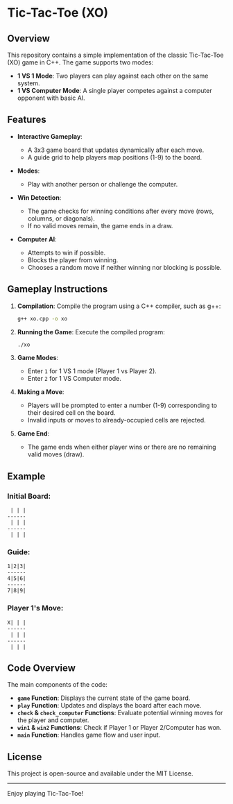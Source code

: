 # Tic-Tac-Toe (XO)

## Overview
This repository contains a simple implementation of the classic Tic-Tac-Toe (XO) game in C++. The game supports two modes:
- **1 VS 1 Mode**: Two players can play against each other on the same system.
- **1 VS Computer Mode**: A single player competes against a computer opponent with basic AI.

## Features
- **Interactive Gameplay**:
  - A 3x3 game board that updates dynamically after each move.
  - A guide grid to help players map positions (1-9) to the board.

- **Modes**:
  - Play with another person or challenge the computer.

- **Win Detection**:
  - The game checks for winning conditions after every move (rows, columns, or diagonals).
  - If no valid moves remain, the game ends in a draw.

- **Computer AI**:
  - Attempts to win if possible.
  - Blocks the player from winning.
  - Chooses a random move if neither winning nor blocking is possible.

## Gameplay Instructions
1. **Compilation**:
   Compile the program using a C++ compiler, such as g++:
   ```bash
   g++ xo.cpp -o xo
   ```

2. **Running the Game**:
   Execute the compiled program:
   ```bash
   ./xo
   ```

3. **Game Modes**:
   - Enter `1` for 1 VS 1 mode (Player 1 vs Player 2).
   - Enter `2` for 1 VS Computer mode.

4. **Making a Move**:
   - Players will be prompted to enter a number (1-9) corresponding to their desired cell on the board.
   - Invalid inputs or moves to already-occupied cells are rejected.

5. **Game End**:
   - The game ends when either player wins or there are no remaining valid moves (draw).

## Example
### Initial Board:
```
 | | |
------
 | | |
------
 | | |
```
### Guide:
```
1|2|3|
------
4|5|6|
------
7|8|9|
```
### Player 1's Move:
```
X| | |
------
 | | |
------
 | | |
```

## Code Overview
The main components of the code:
- **`game` Function**: Displays the current state of the game board.
- **`play` Function**: Updates and displays the board after each move.
- **`check` & `check_computer` Functions**: Evaluate potential winning moves for the player and computer.
- **`win1` & `win2` Functions**: Check if Player 1 or Player 2/Computer has won.
- **`main` Function**: Handles game flow and user input.

## License
This project is open-source and available under the MIT License.

---
Enjoy playing Tic-Tac-Toe!
